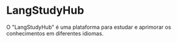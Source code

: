 # LangStudyHub
O "LangStudyHub" é uma plataforma para estudar e aprimorar os conhecimentos em diferentes idiomas. 
